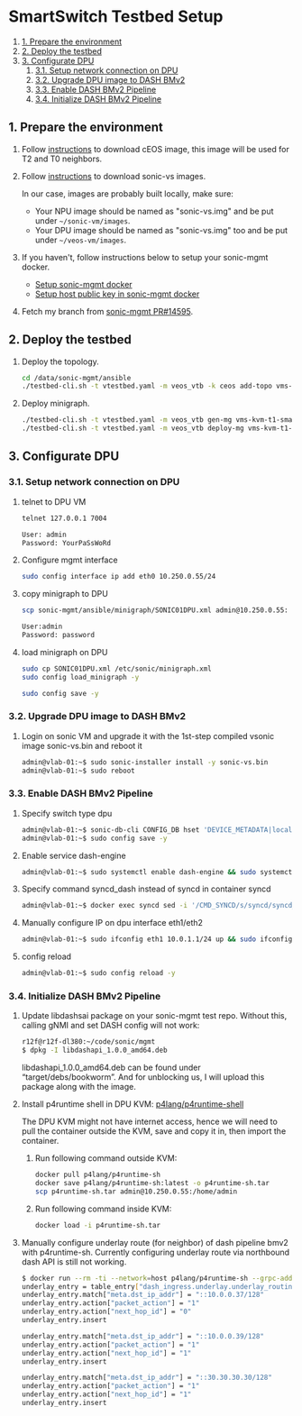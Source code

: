 # SmartSwitch Testbed Setup

1. [1. Prepare the environment](#1-prepare-the-environment)
2. [2. Deploy the testbed](#2-deploy-the-testbed)
3. [3. Configurate DPU](#3-configurate-dpu)
   1. [3.1. Setup network connection on DPU](#31-setup-network-connection-on-dpu)
   2. [3.2. Upgrade DPU image to DASH BMv2](#32-upgrade-dpu-image-to-dash-bmv2)
   3. [3.3. Enable DASH BMv2 Pipeline](#33-enable-dash-bmv2-pipeline)
   4. [3.4. Initialize DASH BMv2 Pipeline](#34-initialize-dash-bmv2-pipeline)

## 1. Prepare the environment

1. Follow [instructions](https://github.com/sonic-net/sonic-mgmt/blob/master/docs/testbed/README.testbed.VsSetup.md#option-2-ceos-container-based-image-recommended) to download cEOS image, this image will be used for T2 and T0 neighbors.

1. Follow [instructions](https://github.com/sonic-net/sonic-mgmt/blob/master/docs/testbed/README.testbed.VsSetup.md#download-the-sonic-vs-image) to download sonic-vs images.

    In our case, images are probably built locally, make sure:

    * Your NPU image should be named as "sonic-vs.img" and be put under `~/sonic-vm/images`.
    * Your DPU image should be named as "sonic-vs.img" too and be put under `~/veos-vm/images`.

1. If you haven't, follow instructions below to setup your sonic-mgmt docker.
    * [Setup sonic-mgmt docker](https://github.com/sonic-net/sonic-mgmt/blob/master/docs/testbed/README.testbed.VsSetup.md#setup-sonic-mgmt-docker)
    * [Setup host public key in sonic-mgmt docker](https://github.com/sonic-net/sonic-mgmt/blob/master/docs/testbed/README.testbed.VsSetup.md#setup-host-public-key-in-sonic-mgmt-docker)

1. Fetch my branch from [sonic-mgmt PR#14595](https://github.com/sonic-net/sonic-mgmt/pull/14595).

## 2. Deploy the testbed

1. Deploy the topology.

    ```bash
    cd /data/sonic-mgmt/ansible
    ./testbed-cli.sh -t vtestbed.yaml -m veos_vtb -k ceos add-topo vms-kvm-t1-smartswitch password.txt
    ```

1. Deploy minigraph.

    ```bash
    ./testbed-cli.sh -t vtestbed.yaml -m veos_vtb gen-mg vms-kvm-t1-smartswitch veos_vtb password.txt
    ./testbed-cli.sh -t vtestbed.yaml -m veos_vtb deploy-mg vms-kvm-t1-smartswitch veos_vtb password.txt
    ```

## 3. Configurate DPU

### 3.1. Setup network connection on DPU

1. telnet to DPU VM

    ```bash
    telnet 127.0.0.1 7004

    User: admin
    Password: YourPaSsWoRd
    ```

1. Configure mgmt interface

    ```bash
    sudo config interface ip add eth0 10.250.0.55/24
    ```

1. copy minigraph to DPU

    ```bash
    scp sonic-mgmt/ansible/minigraph/SONIC01DPU.xml admin@10.250.0.55:

    User:admin
    Password: password
    ```

1. load minigraph on DPU

    ```bash
    sudo cp SONIC01DPU.xml /etc/sonic/minigraph.xml
    sudo config load_minigraph -y

    sudo config save -y
    ```

### 3.2. Upgrade DPU image to DASH BMv2

1. Login on sonic VM and upgrade it with the 1st-step compiled vsonic image sonic-vs.bin and reboot it

    ```bash
    admin@vlab-01:~$ sudo sonic-installer install -y sonic-vs.bin
    admin@vlab-01:~$ sudo reboot
    ```

### 3.3. Enable DASH BMv2 Pipeline

1. Specify switch type dpu

    ```bash
    admin@vlab-01:~$ sonic-db-cli CONFIG_DB hset 'DEVICE_METADATA|localhost' switch_type dpu
    admin@vlab-01:~$ sudo config save -y
    ```

1. Enable service dash-engine

    ```bash
    admin@vlab-01:~$ sudo systemctl enable dash-engine && sudo systemctl start dash-engine
    ```

1. Specify command syncd_dash instead of syncd in container syncd

    ```bash
    admin@vlab-01:~$ docker exec syncd sed -i '/CMD_SYNCD/s/syncd/syncd_dash/' /usr/bin/syncd_init_common.sh
    ```

1. Manually configure IP on dpu interface eth1/eth2

    ```bash
    admin@vlab-01:~$ sudo ifconfig eth1 10.0.1.1/24 up && sudo ifconfig eth2 10.0.2.1/24 up
    ```

1. config reload

    ```bash
    admin@vlab-01:~$ sudo config reload -y
    ```

### 3.4. Initialize DASH BMv2 Pipeline

1. Update libdashsai package on your sonic-mgmt test repo. Without this, calling gNMI and set DASH config will not work:

    ```bash
    r12f@r12f-dl380:~/code/sonic/mgmt
    $ dpkg -I libdashapi_1.0.0_amd64.deb
    ```

    libdashapi_1.0.0_amd64.deb can be found under “target/debs/bookworm”. And for unblocking us, I will upload this package along with the image.

1. Install p4runtime shell in DPU KVM: [p4lang/p4runtime-shell](https://github.com/p4lang/p4runtime-shell)

    The DPU KVM might not have internet access, hence we will need to pull the container outside the KVM, save and copy it in, then import the container.

    1. Run following command outside KVM:

        ```bash
        docker pull p4lang/p4runtime-sh
        docker save p4lang/p4runtime-sh:latest -o p4runtime-sh.tar
        scp p4runtime-sh.tar admin@10.250.0.55:/home/admin
        ```

    1. Run following command inside KVM:

        ```bash
        docker load -i p4runtime-sh.tar
        ```

1. Manually configure underlay route (for neighbor) of dash pipeline bmv2 with p4runtime-sh. Currently configuring underlay route via northbound dash API is still not working.

    ```bash
    $ docker run --rm -ti --network=host p4lang/p4runtime-sh --grpc-addr 127.0.0.1:9559 --device-id 0 --election-id 0,1
    underlay_entry = table_entry["dash_ingress.underlay.underlay_routing"](action="dash_ingress.underlay.pkt_act")
    underlay_entry.match["meta.dst_ip_addr"] = "::10.0.0.37/128"
    underlay_entry.action["packet_action"] = "1"
    underlay_entry.action["next_hop_id"] = "0"
    underlay_entry.insert
    
    underlay_entry.match["meta.dst_ip_addr"] = "::10.0.0.39/128"
    underlay_entry.action["packet_action"] = "1"
    underlay_entry.action["next_hop_id"] = "1"
    underlay_entry.insert
    
    underlay_entry.match["meta.dst_ip_addr"] = "::30.30.30.30/128"
    underlay_entry.action["packet_action"] = "1"
    underlay_entry.action["next_hop_id"] = "1"
    underlay_entry.insert
    ```
